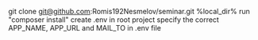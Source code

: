 git clone git@github.com:Romis192Nesmelov/seminar.git %local_dir%
run "composer install"
create .env in root project
specify the correct APP_NAME, APP_URL and MAIL_TO in .env file
